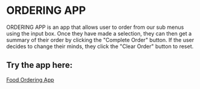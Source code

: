 # ORDERING APP
 
 ORDERING APP is an app that allows user to order from our sub menus using the input box.
 Once they have made a selection, they can then get a summary of their order by clicking the "Complete Order" button. If the user decides to change their minds, they click the "Clear Order" button to reset.

## Try the app here:
[Food Ordering App](https://food-ordering-app-russtelen.netlify.app/)
